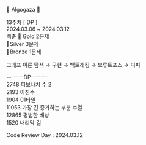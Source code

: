 🐢 Algogaza 🐢

13주차 [ DP ]<br/>
2024.03.06 ~ 2024.03.12<br/>
백준 🥇 Gold 2문제 <br/> 🥈Silver 3문제<br/> 🥉Bronze 1문제 <br/>

그래프 이론 탐색 → 구현 → 백트래킹 → 브루트포스 → 디피<br/>

-------DP-------<br/>
2748	 피보나치 수 2<br/>
2193	 이친수<br/>
1904	 01타일<br/>
11053	 가장 긴 증가하는 부분 수열<br/>
12865	 평범한 배낭<br/>
1520	 내리막 길<br/>

Code Review Day : 2024.03.12<br/>
